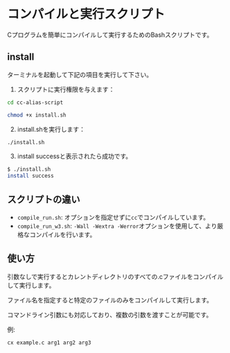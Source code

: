 # コンパイルと実行スクリプト

Cプログラムを簡単にコンパイルして実行するためのBashスクリプトです。

## install
ターミナルを起動して下記の項目を実行して下さい。

1. スクリプトに実行権限を与えます：
```bash
cd cc-alias-script

chmod +x install.sh
```

2. install.shを実行します：
```bash
./install.sh
```

3. install successと表示されたら成功です。
```sh
$ ./install.sh
install success
```


## スクリプトの違い

- `compile_run.sh`: オプションを指定せずに`cc`でコンパイルしています。
- `compile_run_w3.sh`: `-Wall -Wextra -Werror`オプションを使用して、より厳格なコンパイルを行います。

## 使い方
引数なしで実行するとカレントディレクトリのすべての.cファイルをコンパイルして実行します。

ファイル名を指定すると特定のファイルのみをコンパイルして実行します。

コマンドライン引数にも対応しており、複数の引数を渡すことが可能です。

例:
```sh
cx example.c arg1 arg2 arg3
```
